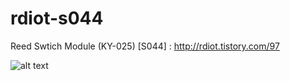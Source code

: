 # rdiot-s044
Reed Swtich Module (KY-025) [S044] : http://rdiot.tistory.com/97

![alt text](http://cfile30.uf.tistory.com/image/2454703557D23EAA1E6E25)
